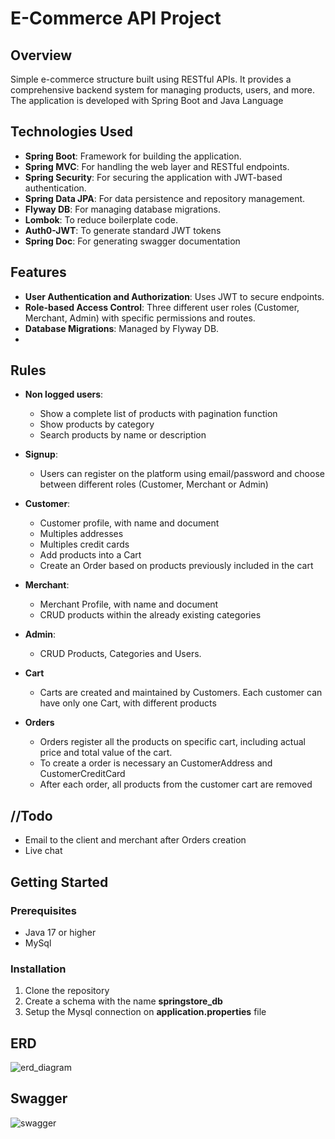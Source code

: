 # E-Commerce API Project

## Overview
Simple e-commerce  structure built using RESTful APIs. It provides a comprehensive backend system for managing products, users, and more. 
The application is developed with Spring Boot and Java Language

## Technologies Used
- **Spring Boot**: Framework for building the application.
- **Spring MVC**: For handling the web layer and RESTful endpoints.
- **Spring Security**: For securing the application with JWT-based authentication.
- **Spring Data JPA**: For data persistence and repository management.
- **Flyway DB**: For managing database migrations.
- **Lombok**: To reduce boilerplate code.
- **Auth0-JWT**: To generate standard JWT tokens
- **Spring Doc**: For generating swagger documentation

## Features

- **User Authentication and Authorization**: Uses JWT to secure endpoints.
- **Role-based Access Control**: Three different user roles (Customer, Merchant, Admin) with specific permissions and routes.
- **Database Migrations**: Managed by Flyway DB.
- 
## Rules
- **Non logged users**: 
  - Show a complete list of products with pagination function
  - Show products by category 
  - Search products by name or description
  
- **Signup**: 
  - Users can register on the platform using email/password and choose between different roles (Customer, Merchant or Admin)

- **Customer**: 
  - Customer profile, with name and document
  - Multiples addresses
  - Multiples credit cards
  - Add products into a Cart
  - Create an Order based on products previously included in the cart

- **Merchant**: 
  - Merchant Profile, with name and document 
  - CRUD products within the already existing categories

- **Admin**: 
  - CRUD Products, Categories and Users.
- **Cart**
    - Carts are created and maintained by Customers. Each customer can have only one Cart, with different products 
- **Orders**
  - Orders register all the products on specific cart, including actual price and total value of the cart.
  - To create a order is necessary an CustomerAddress and CustomerCreditCard
  - After each order, all products from the customer cart are removed 

    

## //Todo
- Email to the client and merchant after Orders creation
- Live chat


## Getting Started
### Prerequisites
- Java 17 or higher
- MySql 

### Installation
1. Clone the repository
2. Create a schema with the name **springstore_db**
3. Setup the Mysql connection on **application.properties** file

## ERD

![erd_diagram](https://github.com/user-attachments/assets/608ab45c-4e7c-4213-9ca1-67bf24eee976)

## Swagger

![swagger](https://github.com/user-attachments/assets/36772be4-816b-4fea-a1e0-feba2232f32e)


